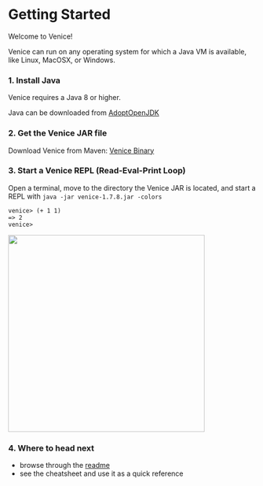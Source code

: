 # Getting Started

Welcome to Venice!

Venice can run on any operating system for which a Java VM is available, 
like Linux, MacOSX, or Windows.


### 1. Install Java

Venice requires a Java 8 or higher.

Java can be downloaded from [AdoptOpenJDK](https://adoptopenjdk.net/)


### 2. Get the Venice JAR file

Download Venice from Maven: [Venice Binary](https://search.maven.org/artifact/com.github.jlangch/venice/1.7.8/jar)


### 3. Start a Venice REPL (Read-Eval-Print Loop)

Open a terminal, move to the directory the Venice JAR is located, and start 
a REPL with `java -jar venice-1.7.8.jar -colors`

```text
venice> (+ 1 1)
=> 2
venice>
```

<img src="https://github.com/jlangch/venice/blob/master/doc/charts/repl.png" width="400">


### 4. Where to head next

- browse through the [readme](https://github.com/jlangch/venice)
- see the cheatsheet and use it as a quick reference



